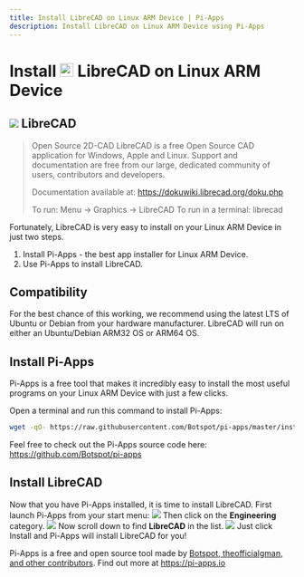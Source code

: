 ```yaml
---
title: Install LibreCAD on Linux ARM Device | Pi-Apps
description: Install LibreCAD on Linux ARM Device using Pi-Apps
---
```

<div class="simple-install-content content">

# Install <img src="/img/app-icons/LibreCAD/icon-64.png" height=24> LibreCAD on Linux ARM Device

## <img src="/img/app-icons/LibreCAD/icon-64.png"> LibreCAD
> Open Source 2D-CAD
> LibreCAD is a free Open Source CAD application for Windows, Apple and Linux. Support and documentation are free from our large, dedicated community of users, contributors and developers.
> 
> Documentation available at: https://dokuwiki.librecad.org/doku.php
> 
> To run: Menu -> Graphics -> LibreCAD
> To run in a terminal: librecad

Fortunately, LibreCAD is very easy to install on your Linux ARM Device in just two steps.
1. Install Pi-Apps - the best app installer for Linux ARM Device.
2. Use Pi-Apps to install LibreCAD.
</div>
<div class="simple-install-content content">

## Compatibility
For the best chance of this working, we recommend using the latest LTS of Ubuntu or Debian from your hardware manufacturer.
LibreCAD will run on either an Ubuntu/Debian ARM32 OS or ARM64 OS.
</div>
<div class="simple-install-content content">

## Install Pi-Apps

Pi-Apps is a free tool that makes it incredibly easy to install the most useful programs on your Linux ARM Device with just a few clicks.

Open a terminal and run this command to install Pi-Apps:
```bash
wget -qO- https://raw.githubusercontent.com/Botspot/pi-apps/master/install | bash
```
Feel free to check out the Pi-Apps source code here: https://github.com/Botspot/pi-apps
</div>
<div class="simple-install-content content">

## Install LibreCAD

Now that you have Pi-Apps installed, it is time to install LibreCAD.
First launch Pi-Apps from your start menu:
<img src="/img/start-menu.png">
Then click on the <b>Engineering</b> category.
<img src="/img/category-selections/Engineering.png">
Now scroll down to find <b>LibreCAD</b> in the list.
<img src="/img/app-icons/LibreCAD/app-selection.png">
Just click Install and Pi-Apps will install LibreCAD for you!
</div>
<div class="simple-install-content content">

Pi-Apps is a free and open source tool made by [Botspot, theofficialgman, and other contributors](/about/#contributors). Find out more at https://pi-apps.io
</div>
